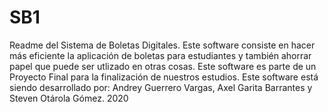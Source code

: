 # SB1
Readme del Sistema de Boletas Digitales.
Este software consiste en hacer más eficiente la aplicación de boletas para estudiantes y también ahorrar papel que puede ser utlizado en otras cosas.
Este software es parte de un Proyecto Final para la finalización de nuestros estudios.
Este software está siendo desarrollado por: Andrey Guerrero Vargas, Axel Garita Barrantes y Steven Otárola Gómez.
2020
